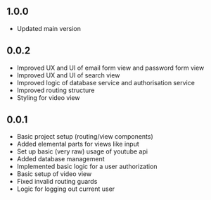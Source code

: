 1.0.0
---------
- Updated main version

0.0.2
---------
- Improved UX and UI of email form view and password form view
- Improved UX and UI of search view
- Improved logic of database service and authorisation service
- Improved routing structure
- Styling for video view

0.0.1
---------
- Basic project setup (routing/view components)
- Added elemental parts for views like input
- Set up basic (very raw) usage of youtube api
- Added database management
- Implemented basic logic for a user authorization
- Basic setup of video view
- Fixed invalid routing guards
- Logic for logging out current user